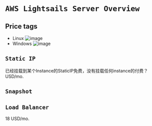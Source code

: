 # `AWS Lightsails Server Overview`

## Price tags
- Linux
![image](https://user-images.githubusercontent.com/14041622/45219164-9eb4d300-b2dc-11e8-8299-50d91909c9dc.png)
- Windows
![image](https://user-images.githubusercontent.com/14041622/45219183-a70d0e00-b2dc-11e8-8181-bbb83265dd21.png)


## `Static IP`
已经挂载到某个Instance的StaticIP免费，没有挂载任何instance的付费？USD/mo.

## `Snapshot`

## `Load Balancer`
18 USD/mo.